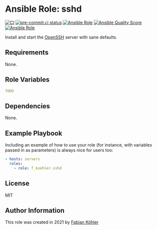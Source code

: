 # Ansible Role: sshd

[![CI](https://github.com/f-koehler/ansible-role-sshd/workflows/CI/badge.svg?event=push)](https://github.com/f-koehler/ansible-role-sshd/actions?query=workflow%3ACI)
[![pre-commit.ci status](https://results.pre-commit.ci/badge/github/f-koehler/ansible-role-sshd/main.svg)](https://results.pre-commit.ci/latest/github/f-koehler/ansible-role-sshd/main)
[![Ansible Role](https://img.shields.io/ansible/role/56511)](https://galaxy.ansible.com/f_koehler/sshd)
[![Ansible Quality Score](https://img.shields.io/ansible/quality/56511)](https://galaxy.ansible.com/f_koehler/sshd)
[![Ansible Role](https://img.shields.io/ansible/role/d/56511)](https://galaxy.ansible.com/f_koehler/sshd)

Install and start the [OpenSSH](https://www.openssh.com) server with sane defaults.

## Requirements

None.

## Role Variables

```yaml
TODO
```

## Dependencies

None.

## Example Playbook

Including an example of how to use your role (for instance, with variables passed in as parameters) is always nice for users too:

```yaml
- hosts: servers
  roles:
    - role: f_koehler.sshd
```

## License

MIT

## Author Information

This role was created in 2021 by [Fabian Köhler](https://fkoehler.xyz)
